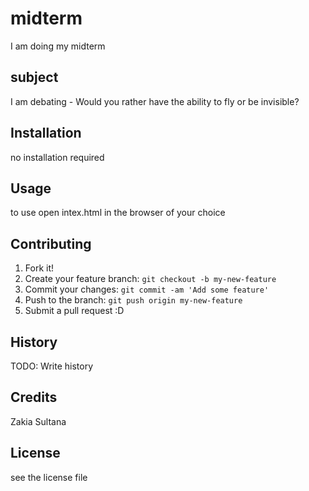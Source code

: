 # midterm 

I am doing my midterm

## subject
I am debating - Would you rather have the ability to fly or be invisible?

## Installation

no installation required

## Usage

to use open intex.html in the browser of your choice

## Contributing

1. Fork it!
2. Create your feature branch: `git checkout -b my-new-feature`
3. Commit your changes: `git commit -am 'Add some feature'`
4. Push to the branch: `git push origin my-new-feature`
5. Submit a pull request :D

## History

TODO: Write history

## Credits

Zakia Sultana

## License

see the license file

